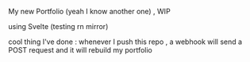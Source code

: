 My new Portfolio (yeah I know another one) , WIP

using Svelte (testing rn mirror)

cool thing I've done : whenever I push this repo , a webhook will send a POST request and it will rebuild my portfolio
